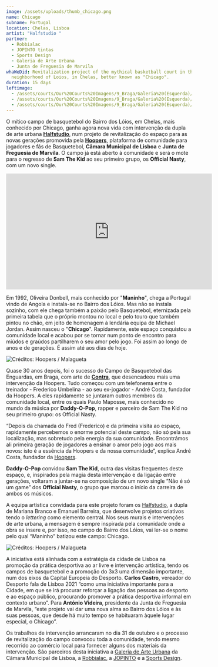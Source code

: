 ```yaml
---
image: /assets/uploads/thumb_chicago.png
name: Chicago
subname: Portugal
location: Chelas, Lisboa
artist: "Halfstudio "
partner:
  - Robbialac
  - JOPINTO tintas
  - Sports Design
  - Galeria de Arte Urbana
  - Junta de Freguesia de Marvila
whaWeDid: Revitalization project of the mythical basketball court in the
  neighborhood of Loios, in Chelas, better known as "Chicago".
duration: 15 days
leftimage:
  - /assets/courts/Our%20Courts%20Imagens/9_Braga/Galeria%20(Esquerda)/1.jpg
  - /assets/courts/Our%20Courts%20Imagens/9_Braga/Galeria%20(Esquerda)/2.jpg
  - /assets/courts/Our%20Courts%20Imagens/9_Braga/Galeria%20(Esquerda)/3.jpg
---
```



O mítico campo de basquetebol do Bairro dos Lóios, em Chelas, mais conhecido por Chicago, ganha agora nova vida com intervenção da dupla de arte urbana **[Halfstudio](https://halfstudio.net/)**, num projeto de revitalização do espaço para as novas gerações promovida pela **[Hoopers](https://hoopers.club/)**, plataforma de comunidade para jogadores e fãs de Basquetebol, **Câmara Municipal de Lisboa** e **Junta de Freguesia de Marvila**. O campo já está aberto à comunidade e será o mote para o regresso de **Sam The Kid** ao seu primeiro grupo, os **Official Nasty**, com um novo single.

<iframe width="560" height="315" src="https://www.youtube.com/embed/6O-lusjRp-o" title="YouTube video player" frameborder="0" allow="accelerometer; autoplay; clipboard-write; encrypted-media; gyroscope; picture-in-picture" allowfullscreen></iframe>

Em 1992, Oliveira Donbell, mais conhecido por "**Maninho**", chega a Portugal vindo de Angola e instala-se no Bairro dos Lóios. Mas não se instala sozinho, com ele chega também a paixão pelo Basquetebol, eternizada pela primeira tabela que o próprio montou no local e pelo touro que também pintou no chão, em jeito de homenagem à lendária equipa de Michael Jordan. Assim nasceu o "**Chicago**". Rapidamente, este espaço conquistou a comunidade local e acabou por se tornar num ponto de encontro para miúdos e graúdos partilharem o seu amor pelo jogo. Foi assim ao longo de anos e de gerações. É assim até aos dias de hoje.

![Créditos: Hoopers / Malagueta](/assets/uploads/1_chicago_makingof.jpg "Créditos: Hoopers / Malagueta")

Quase 30 anos depois, foi o sucesso do Campo de Basquetebol das Enguardas, em Braga, com arte de **[Contra](https://www.instagram.com/contra.rua/?hl=pt)**, que desencadeou mais uma intervenção da Hoopers. Tudo começou com um telefonema entre o treinador - Frederico Umbelina - ao seu ex-jogador - André Costa, fundador da Hoopers. A eles rapidamente se juntaram outros membros da comunidade local, entre os quais Paulo Maposse, mais conhecido no mundo da música por **Daddy-O-Pop**, rapper e parceiro de Sam The Kid no seu primeiro grupo: os Official Nasty.

“Depois da chamada do Fred (Frederico) e da primeira visita ao espaço, rapidamente percebemos o enorme potencial deste campo, não só pela sua localização, mas sobretudo pela energia da sua comunidade. Encontrámos ali primeira geração de jogadores a ensinar o amor pelo jogo aos mais novos: isto é a essência da Hoopers e da nossa comunidade”, explica André Costa, fundador da [Hoopers](https://www.hoopers.club/).

**Daddy-O-Pop** convidou **Sam The Kid**, outra das visitas frequentes deste espaço, e, inspirados pela magia desta intervenção e da ligação entre gerações, voltaram a juntar-se na composição de um novo single “Não é só um game” dos **Official Nasty**, o grupo que marcou o início da carreira de ambos os músicos. 

A equipa artística convidada para este projeto foram os [Halfstudio](https://www.instagram.com/halfstudiosigns/), a dupla de Mariana Branco e Emanuel Barreira, que desenvolve projetos criativos tendo o *lettering* como elemento central. Nos seus murais e intervenções de arte urbana, a mensagem é sempre inspirada pela comunidade onde a obra se insere e, por isso, no campo do Bairro dos Lóios, vai ler-se o nome pelo qual “Maninho” batizou este campo: Chicago.



![Créditos: Hoopers / Malagueta](/assets/uploads/2_chicago_makingof.jpg "Créditos: Hoopers / Malagueta")

A iniciativa está alinhada com a estratégia da cidade de Lisboa na promoção da prática desportiva ao ar livre e intervenção artística, tendo os campos de basquetebol e a promoção do 3x3 uma dimensão importante, num dos eixos da Capital Europeia do Desporto. **Carlos Castro**, vereador do Desporto fala de Lisboa 2021 “como uma iniciativa importante para a Cidade, em que se irá procurar reforçar a ligação das pessoas ao desporto e ao espaço público, procurando promover a prática desportiva informal em contexto urbano”. Para **António Videira**, presidente da Junta de Freguesia de Marvila, “este projeto vai dar uma nova alma ao Bairro dos Lóios e às suas pessoas, que desde há muito tempo se habituaram àquele lugar especial, o Chicago”.

Os trabalhos de intervenção arrancaram no dia 31 de outubro e o processo de revitalização do campo convocou toda a comunidade, tendo mesmo recorrido ao comércio local para fornecer alguns dos materiais da intervenção. São parceiros desta iniciativa a [Galeria de Arte Urbana](http://gau.cm-lisboa.pt/galeria.html) da Câmara Municipal de Lisboa, a [Robbialac](https://tintasrobbialac.pt/), a [JOPINTO](https://www.facebook.com/tintasjopinto/) e a [Sports Design](http://www.sport-design.pt/).